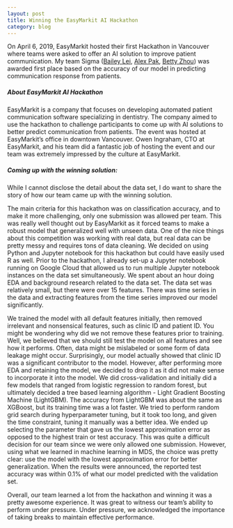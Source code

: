 ```yaml
---
layout: post
title: Winning the EasyMarkit AI Hackathon
category: blog
---
```


On April 6, 2019, EasyMarkit hosted their first Hackathon in Vancouver where teams were asked to offer an AI solution to improve patient communication. My team Sigma ([Bailey Lei](https://www.linkedin.com/in/baileylei), [Alex Pak](https://www.linkedin.com/in/pakalexh), [Betty Zhou](https://www.linkedin.com/in/bettybhzhou)) was awarded first place based on the accuracy of our model in predicting communication response from patients.

##### About EasyMarkit AI Hackathon

EasyMarkit is a company that focuses on developing automated patient communication software specializing in dentistry. The company aimed to use the hackathon to challenge participants to come up with AI solutions to better predict communication from patients. The event was hosted at EasyMarkit’s office in downtown Vancouver. Owen Ingraham, CTO at EasyMarkit, and his team did a fantastic job of hosting the event and our team was extremely impressed by the culture at EasyMarkit.

##### Coming up with the winning solution:

While I cannot disclose the detail about the data set, I do want to share the story of how our team came up with the winning solution.

The main criteria for this hackathon was on classification accuracy, and to make it more challenging, only one submission was allowed per team. This was really well thought out by EasyMarkit as it forced teams to make a robust model that generalized well with unseen data. One of the nice things about this competition was working with real data, but real data can be pretty messy and requires tons of data cleaning. We decided on using Python and Jupyter notebook for this hackathon but could have easily used R as well. Prior to the hackathon, I already set-up a Jupyter notebook running on Google Cloud that allowed us to run multiple Jupyter notebook instances on the data set simultaneously. We spent about an hour doing EDA and background research related to the data set. The data set was relatively small, but there were over 15 features. There was time series in the data and extracting features from the time series improved our model significantly.

We trained the model with all default features initially, then removed irrelevant and nonsensical features, such as clinic ID and patient ID. You might be wondering why did we not remove these features prior to training. Well, we believed that we should still test the model on all features and see how it performs. Often, data might be mislabeled or some form of data leakage might occur. Surprisingly, our model actually showed that clinic ID was a significant contributor to the model. However, after performing more EDA and retaining the model, we decided to drop it as it did not make sense to incorporate it into the model. We did cross-validation and initially did a few models that ranged from logistic regression to random forest, but ultimately decided a tree based learning algorithm - Light Gradient Boosting Machine (LightGBM). The accuracy from LightGBM was about the same as XGBoost, but its training time was a lot faster. We tried to perform random grid search during hyperparameter tuning, but it took too long, and given the time constraint, tuning it manually was a better idea. We ended up selecting the parameter that gave us the lowest approximation error as opposed to the highest train or test accuracy. This was quite a difficult decision for our team since we were only allowed one submission. However, using what we learned in machine learning in MDS, the choice was pretty clear: use the model with the lowest approximation error for better generalization. When the results were announced, the reported test accuracy was within 0.1% of what our model predicted with the validation set.

Overall, our team learned a lot from the hackathon and winning it was a pretty awesome experience. It was great to witness our team’s ability to perform under pressure. Under pressure, we acknowledged the importance of taking breaks to maintain effective performance.
